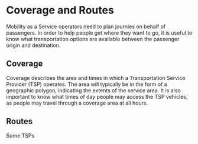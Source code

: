 # Coverage and Routes

Mobility as a Service operators need to plan journies on behalf of passengers. In order to help people get where they want to go, it is useful to know what transportation options are available between the passenger origin and destination.

## Coverage

Coverage describes the area and times in which a Transportation Service Provider \(TSP\) operates. The area will typically be in the form of a geographic polygon, indicating the extents of the service area. It is also important to know what times of day people may access the TSP vehicles, as people may travel through a coverage area at all hours.

## Routes

Some TSPs

